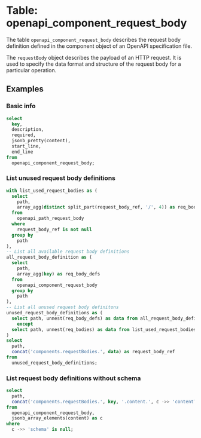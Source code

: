 # Table: openapi_component_request_body

The table `openapi_component_request_body` describes the request body definition defined in the component object of an OpenAPI specification file.

The `requestBody` object describes the payload of an HTTP request. It is used to specify the data format and structure of the request body for a particular operation.

## Examples

### Basic info

```sql
select
  key,
  description,
  required,
  jsonb_pretty(content),
  start_line,
  end_line
from
  openapi_component_request_body;
```

### List unused request body definitions

```sql
with list_used_request_bodies as (
  select
    path,
    array_agg(distinct split_part(request_body_ref, '/', 4)) as req_bodies
  from
    openapi_path_request_body
  where
    request_body_ref is not null
  group by
    path
),
-- List all available request body definitions
all_request_body_definition as (
  select
    path,
    array_agg(key) as req_body_defs
  from
    openapi_component_request_body
  group by
    path
),
-- List all unused request body definitons
unused_request_body_definitions as (
  select path, unnest(req_body_defs) as data from all_request_body_definition
    except
  select path, unnest(req_bodies) as data from list_used_request_bodies
)
select
  path,
  concat('components.requestBodies.', data) as request_body_ref
from
  unused_request_body_definitions;
```

### List request body definitions without schema

```sql
select
  path,
  concat('components.requestBodies.', key, '.content.', c ->> 'contentType') as request_body_ref
from
  openapi_component_request_body,
  jsonb_array_elements(content) as c
where
  c ->> 'schema' is null;
```
